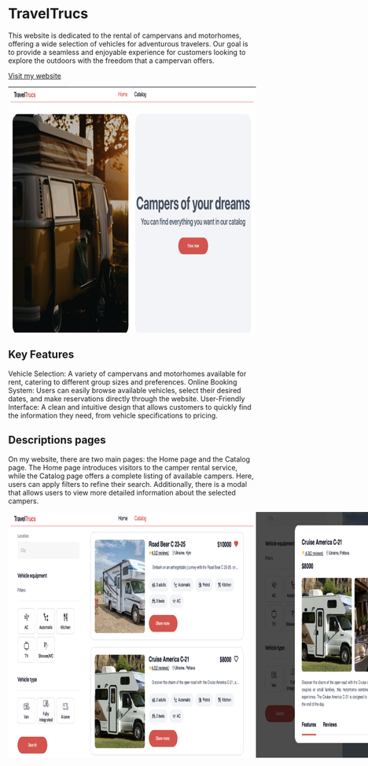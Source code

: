 # TravelTrucs

This website is dedicated to the rental of campervans and motorhomes, offering a wide selection of vehicles for adventurous travelers. Our goal is to provide a seamless and enjoyable experience for customers looking to explore the outdoors with the freedom that a campervan offers.

[Visit my website](https://test-lake-one-20.vercel.app)

<img src="./rentalCamper/src/assets/images/home.jpg" alt="home page" width="800" height="500">

## Key Features

Vehicle Selection: A variety of campervans and motorhomes available for rent, catering to different group sizes and preferences.
Online Booking System: Users can easily browse available vehicles, select their desired dates, and make reservations directly through the website.
User-Friendly Interface: A clean and intuitive design that allows customers to quickly find the information they need, from vehicle specifications to pricing.

## Descriptions pages
On my website, there are two main pages: the Home page and the Catalog page. The Home page introduces visitors to the camper rental service, while the Catalog page offers a complete listing of available campers. Here, users can apply filters to refine their search. Additionally, there is a modal that allows users to view more detailed information about the selected campers.

<div style="display: flex; justify-content: space-around;">
<img src="./rentalCamper/src/assets/images/catalog.jpg" alt="catalog page" width="900" height="500">
<img src="./rentalCamper/src/assets/images/modal-1.jpg" alt="catalog page modal" width="900" height="500">
<img src="./rentalCamper/src/assets/images/modal-2.jpg" alt="catalog page modal" width="900" height="500">
</div>
